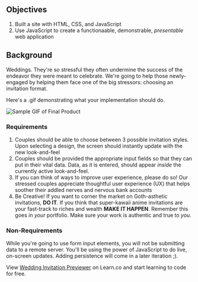 ## Objectives

1. Built a site with HTML, CSS, and JavaScript
2. Use JavaScript to create a functionaable, demonstrable, _presentable_ web application

## Background

Weddings. They're so stressful they often undermine the success of the endeavor they were meant to celebrate. We're going to help those newly-engaged by helping them face one of the big stressors: choosing an invitation format.

Here's a .gif demonstrating what your implementation should do.

![Sample GIF of Final Product][demo]

### Requirements

1. Couples should be able to choose between 3 possible invitation styles. Upon selecting a design, the screen should instantly update with the new look-and-feel
2. Couples should be provided the appropriate input fields so that they can put in their vital data. Data, as it is entered, should appear _inside_ the currently active look-and-feel.
3. If you can think of ways to improve user experience, please do so! Our stressed couples appreciate thoughtful user experience (UX) that helps soother their addled nerves and nervous bank accounts
4. Be Creative! If you want to corner the market on Goth-asthetic invitations, **DO IT**. If you think that super-kawaii anime invitations are your fast-track to riches and wealth **MAKE IT HAPPEN**. Remember this goes in _your_ portfolio. Make sure your work is authentic and true to _you_.

### Non-Requirements

While you're going to use form input elements, you will not be submitting data to a remote server. You'll be using the power of JavaScript to do live, on-screen updates. Adding persistence will come in a later iteration ;).


[demo]: https://curriculum-content.s3.amazonaws.com/fswb-assets/wedding-invitation-previewer/wedding_previewer_demo.gif

<p class='util--hide'>View <a href='https://learn.co/lessons/wedding-invitation-previewer'>Wedding Invitation Previewer</a> on Learn.co and start learning to code for free.</p>
